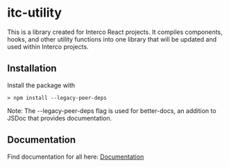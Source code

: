# itc-utility
This is a library created for Interco React projects.
It compiles components, hooks, and other utility functions into one library
that will be updated and used within Interco projects.

## Installation
Install the package with

`> npm install --legacy-peer-deps`

Note: The --legacy-peer-deps flag is used for better-docs, an addition to JSDoc that provides documentation.

## Documentation
Find documentation for all here: [Documentation](https://cedney12.github.io/itc-utility/)